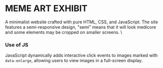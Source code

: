 # MEME ART EXHIBIT

A minimalist website crafted with pure HTML, CSS, and JavaScript. The site features a semi-responsive design, "semi" means that it will look medicore and some elements may be cropped on smaller screens. \
### Use of JS
JavaScript dynamically adds interactive click events to images marked with `data-enlarge`, allowing users to view images in a full-screen display.